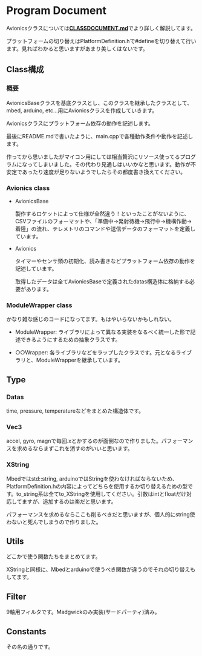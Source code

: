 # Program Document

Avionicsクラスについては[**CLASSDOCUMENT.md**](https://github.com/FROM-THE-EARTH/Avionics-Software/blob/master/CLASSDOCUMENT.md)でより詳しく解説してます。

プラットフォームの切り替えはPlatformDefinition.hで#defineを切り替えて行います。見ればわかると思いますがあまり美しくはないです。

## Class構成

### 概要

AvionicsBaseクラスを基底クラスとし、このクラスを継承したクラスとして、mbed, arduino, etc...用にAvionicsクラスを作成していきます。

Avionicsクラスにプラットフォーム依存の動作を記述します。

最後にREADME.mdで書いたように、main.cppで各種動作条件や動作を記述します。

作ってから思いましたがマイコン用にしては相当贅沢にリソース使ってるプログラムになってしまいました。その代わり見通しはいいかなと思います。動作が不安定であったり速度が足りないようでしたらその都度書き換えてください。

### Avionics class

- AvionicsBase
    
  製作するロケットによって仕様が全然違う！といったことがないように、CSVファイルのフォーマットや、「準備中→発射待機→飛行中→機構作動→着陸」の流れ、テレメトリのコマンドや送信データのフォーマットを定義しています。

- Avionics

  タイマーやセンサ類の初期化、読み書きなどプラットフォーム依存の動作を記述しています。

  取得したデータは全てAvionicsBaseで定義されたdatas構造体に格納する必要があります。

### ModuleWrapper class
かなり雑な感じのコードになってます。もはやいらないかもしれない。

- ModuleWrapper: ライブラリによって異なる実装をなるべく統一した形で記述できるようにするための抽象クラスです。

- ○○Wrapper: 各ライブラリなどをラップしたクラスです。元となるライブラリと、ModuleWrapperを継承しています。

## Type
### Datas
time, pressure, temperatureなどをまとめた構造体です。

### Vec3
accel, gyro, magnで毎回.xとかするのが面倒なので作りました。パフォーマンスを求めるならまずこれを消すのがいいと思います。

### XString
Mbedではstd::string, arduinoではStringを使わなければならないため、PlatformDefinition.hの内容によってどちらを使用するか切り替えるための型です。to_string系は全てto_XStringを使用してください。引数はintとfloatだけ対応してますが、追加するのは楽だと思います。

パフォーマンスを求めるならここも削るべきだと思いますが、個人的にstring使わないと死んでしまうので作りました。

## Utils
どこかで使う関数たちをまとめてます。

XStringと同様に、Mbedとarduinoで使うべき関数が違うのでそれの切り替えもしてます。

## Filter
9軸用フィルタです。Madgwickのみ実装(サードパーティ)済み。

## Constants
その名の通りです。